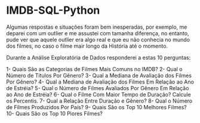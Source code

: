 # IMDB-SQL-Python

Algumas respostas e situações foram bem inesperadas, por exemplo, me deparei com um outlier e me assustei com tamanha diferença,
no entanto, pude ver que aquele outlier era algo real e que eu não conhecia no mundo dos filmes, no caso o filme mair longo da História até o momento.

Durante a Análise Exploratória de Dados responderei a estas 10 perguntas:

1- Quais São as Categorias de Filmes Mais Comuns no IMDB?
2- Qual o Número de Títulos Por Gênero?
3- Qual a Mediana de Avaliação dos Filmes Por Gênero?
4- Qual a Mediana de Avaliação dos Filmes Em Relação ao Ano de Estréia?
5- Qual o Número de Filmes Avaliados Por Gênero Em Relação ao Ano de Estréia?
6- Qual o Filme Com Maior Tempo de Duração? Calcule os Percentis.
7- Qual a Relação Entre Duração e Gênero?
8- Qual o Número de Filmes Produzidos Por País?
9- Quais São os Top 10 Melhores Filmes?
10- Quais São os Top 10 Piores Filmes?

